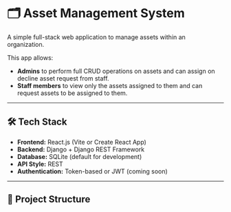 # 🗂️ Asset Management System

A simple full-stack web application to manage assets within an organization.

This app allows:
- **Admins** to perform full CRUD operations on assets and can assign on decline asset request from staff.
- **Staff members** to view only the assets assigned to them and can request assets to be assigned to them.

---

## 🛠️ Tech Stack

- **Frontend:** React.js (Vite or Create React App)
- **Backend:** Django + Django REST Framework
- **Database:** SQLite (default for development)
- **API Style:** REST
- **Authentication:** Token-based or JWT (coming soon)

---

## 📁 Project Structure

